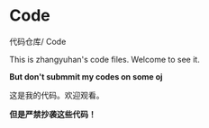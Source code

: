# Code
代码仓库/ Code 

This is zhangyuhan's code files. Welcome to see it.

**But don't submmit my codes on some oj**

这是我的代码。欢迎观看。

**但是严禁抄袭这些代码！**
